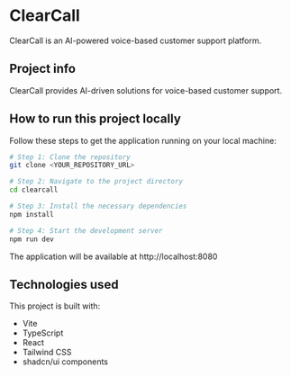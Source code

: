 
# ClearCall

ClearCall is an AI-powered voice-based customer support platform.

## Project info

ClearCall provides AI-driven solutions for voice-based customer support.

## How to run this project locally

Follow these steps to get the application running on your local machine:

```sh
# Step 1: Clone the repository
git clone <YOUR_REPOSITORY_URL>

# Step 2: Navigate to the project directory
cd clearcall

# Step 3: Install the necessary dependencies
npm install

# Step 4: Start the development server
npm run dev
```

The application will be available at http://localhost:8080

## Technologies used

This project is built with:

- Vite
- TypeScript
- React
- Tailwind CSS
- shadcn/ui components
